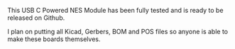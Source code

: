 This USB C Powered NES Module has been fully tested and is ready to be released on Github.

I plan on putting all Kicad, Gerbers, BOM and POS files so anyone is able to make these boards themselves.

